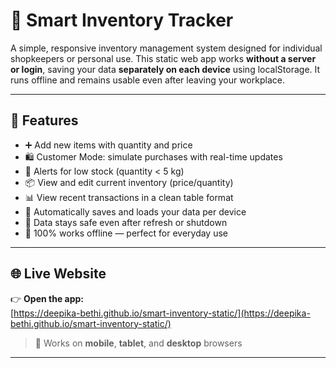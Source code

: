 # 🛒 Smart Inventory Tracker

A simple, responsive inventory management system designed for individual shopkeepers or personal use. This static web app works **without a server or login**, saving your data **separately on each device** using localStorage. It runs offline and remains usable even after leaving your workplace.

---

## 🌟 Features

- ➕ Add new items with quantity and price
- 🛍️ Customer Mode: simulate purchases with real-time updates
- 🚨 Alerts for low stock (quantity < 5 kg)
- 📦 View and edit current inventory (price/quantity)
- 📊 View recent transactions in a clean table format
- 🧠 Automatically saves and loads your data per device
- 🔄 Data stays safe even after refresh or shutdown
- 🎯 100% works offline — perfect for everyday use

---

## 🌐 Live Website

👉 **Open the app:**  
[https://deepika-bethi.github.io/smart-inventory-static/](https://deepika-bethi.github.io/smart-inventory-static/)

> 📱 Works on **mobile**, **tablet**, and **desktop** browsers

---



